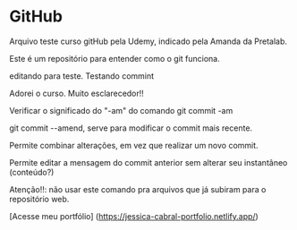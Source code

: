 # GitHub

Arquivo teste curso gitHub pela Udemy, indicado pela Amanda da Pretalab.

Este é um repositório para entender como o git funciona.

editando para teste. Testando commint




Adorei o curso. Muito esclarecedor!!

Verificar o significado do "-am" do comando git commit -am 

 git commit --amend, serve para modificar o commit mais recente.

Permite combinar alterações, em vez que realizar um novo commit.

Permite editar a mensagem do commit anterior sem alterar seu instantâneo (conteúdo?) 

Atenção!!: não usar este comando pra arquivos que já subiram para o repositório web.


[Acesse meu portfólio] (https://jessica-cabral-portfolio.netlify.app/)
